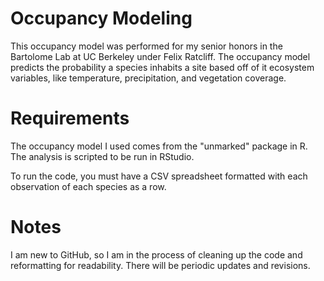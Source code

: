 # Occupancy Modeling
This occupancy model was performed for my senior honors in the Bartolome Lab at UC Berkeley under Felix Ratcliff. The occupancy model predicts the probability a species inhabits a site based off of it ecosystem variables, like temperature, precipitation, and vegetation coverage.

# Requirements
The occupancy model I used comes from the "unmarked" package in R. The analysis is scripted to be run in RStudio.

To run the code, you must have a CSV spreadsheet formatted with each observation of each species as a row.

# Notes
I am new to GitHub, so I am in the process of cleaning up the code and reformatting for readability. There will be periodic updates and revisions.
